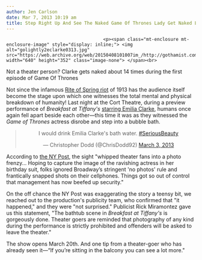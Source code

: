 ```yaml
---
author: Jen Carlson
date: Mar 7, 2013 10:19 am
title: Step Right Up And See The Naked Game Of Thrones Lady Get Naked LIVE LIVE LIVE On Broadway!
---
```


	
										<p><span class="mt-enclosure mt-enclosure-image" style="display: inline;"> <img alt="golightly2eclarke0313.jpg" src="https://web.archive.org/web/20150408101007im_/http://gothamist.com/attachments/arts_jen/golightly2eclarke0313.jpg" width="640" height="352" class="image-none"> </span><br>
<span class="photo_caption">Not a theater person? Clarke gets naked about 14 times during the first episode of Game Of Thrones</span></p>

<p>Not since the infamous <a href="https://web.archive.org/web/20150408101007/http://classicalmusic.about.com/od/20thcenturymusic/qt/rite-of-spring.htm">Rite of Spring riot</a> of 1913 has the audience itself become the stage upon which one witnesses the total mental and physical breakdown of humanity! Last night at the Cort Theatre, during a preview performance of <em>Breakfast at Tiffany&apos;s</em> <a href="https://web.archive.org/web/20150408101007/http://gothamist.com/2012/12/13/here_is_your_new_holly_golightly.php">starring Emilia Clarke</a>, humans once again fell apart beside each other&#x2014;this time it was as they witnessed the <em>Game of Thrones</em> actress disrobe and step into a bubble bath.</p>

<center><blockquote class="twitter-tweet"><p>I would drink Emilia Clarke&apos;s bath water. <a href="https://web.archive.org/web/20150408101007/https://twitter.com/search/%23SeriousBeauty">#SeriousBeauty</a></p>&#x2014; Christopher Dodd (@ChrisDodd92) <a href="https://web.archive.org/web/20150408101007/https://twitter.com/ChrisDodd92/status/308012422206201856">March 3, 2013</a></blockquote>
<script async src="//web.archive.org/web/20150408101007js_/http://platform.twitter.com/widgets.js" charset="utf-8"></script></center>

<p>According to <a href="https://web.archive.org/web/20150408101007/http://www.nypost.com/p/news/local/doff_broadway_8R1KFFft9y0I89zyi5pgUL?utm_medium=rss&amp;utm_content=Local">the NY Post</a>, the sight &quot;whipped theater fans into a photo frenzy... Hoping to capture the image of the ravishing actress in her birthday suit, folks ignored Broadway&#x2019;s stringent &apos;no photos&apos; rule and frantically snapped shots on their cellphones. Things got so out of control that management has now beefed up security.&quot;</p>

<p>On the off chance the NY Post was exaggerating the story a teensy bit, we reached out to the production&apos;s publicity team, who confirmed that &quot;it happened,&quot; and they were &quot;not surprised.&quot; Publicist Rick Miramontez gave us this statement, &quot;The bathtub scene in <em>Breakfast at Tiffany&apos;s</em> is gorgeously done.  Theater goers are reminded that photography of any kind during the performance is strictly prohibited and offenders will be asked to leave the theater.&quot;</p>

<p>The show opens March 20th. And one tip from a theater-goer who has already seen it&#x2014;&#x201C;If you&#x2019;re sitting in the balcony you can see a lot more.&quot;</p>					
										
									
				